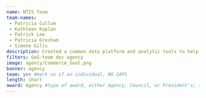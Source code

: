 ```yaml
---
name: NTIS Team
team-names: 
 - Patricia Cullum 
 - Kathleen Kaplan 
 - Patrick Lee 
 - Patricia Gresham 
 - Simone Gills
description: Created a common data platform and analytic tools to help address one of the deadliest diseases facing the world today, malaria. This improvement allowed the President’s Malaria Initiative team to draw insight and make evidence-based policy decisions.
filters: GoG-team doc agency
image: agency/Commerce_Seal.png
banner: agency
team: yes #mark no if an individual, NO CAPS 
length: short
award: Agency #type of award, either Agency, Council, or President's; this is case sensitive so make sure to match the options listed exactly. This section generates the format of the card
---
```

